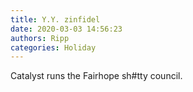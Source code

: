 ```yaml
---
title: Y.Y. zinfidel
date: 2020-03-03 14:56:23
authors: Ripp
categories: Holiday
---
```


 Catalyst runs the Fairhope sh#tty council.